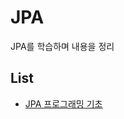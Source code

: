 # JPA
JPA를 학습하며 내용을 정리

## List
- [JPA 프로그래밍 기초](https://github.com/Kim-JunHyeong/TIL/tree/develop/jpa/JPA_Programming_Basic)
